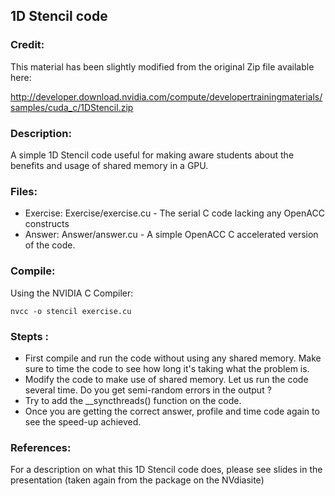 ## 1D Stencil code 


### Credit:
This material has been slightly modified from the original Zip file available here:

http://developer.download.nvidia.com/compute/developertrainingmaterials/samples/cuda_c/1DStencil.zip 


### Description:

A simple 1D Stencil code useful for making aware students about the benefits
and usage of shared memory in a GPU. 



### Files:

  - Exercise:
     Exercise/exercise.cu - The serial C code lacking any OpenACC constructs
  - Answer:
     Answer/answer.cu - A simple OpenACC C accelerated version of the code.

### Compile:
Using the NVIDIA C Compiler:

```
nvcc -o stencil exercise.cu
``` 

### Stepts :
  - First compile and run the code without using any shared memory. Make
sure to time the code to see how long it's taking what the problem is.
  - Modify the code to make use of shared memory. Let us run the code several time.
Do you  get semi-random errors in the  output ? 
  - Try to add the \__syncthreads() function on the code. 
  - Once you are getting the correct answer, profile and time code again
to see the speed-up achieved.

### References:
For a description on what this 1D Stencil code does, please see slides in the presentation (taken again from the package on the NVdiasite) 

